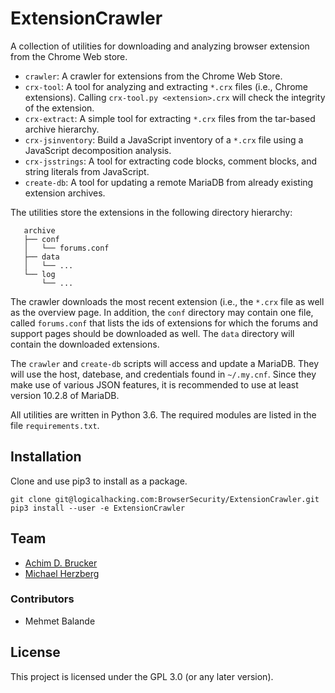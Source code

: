 # ExtensionCrawler

A collection of utilities for downloading and analyzing browser
extension from the Chrome Web store.

* `crawler`: A crawler for extensions from the Chrome Web Store.
* `crx-tool`: A tool for analyzing and extracting `*.crx` files
  (i.e., Chrome extensions). Calling `crx-tool.py <extension>.crx`
  will check the integrity of the extension.
* `crx-extract`: A simple tool for extracting `*.crx` files from the
   tar-based archive hierarchy.
* `crx-jsinventory`: Build a JavaScript inventory of a `*.crx` file using a
                   JavaScript decomposition analysis.
* `crx-jsstrings`: A tool for extracting code blocks, comment blocks, and
                 string literals from JavaScript.
* `create-db`: A tool for updating a remote MariaDB from already
   existing extension archives.

The utilities store the extensions in the following directory
hierarchy:

```shell
   archive
   ├── conf
   │   └── forums.conf
   ├── data
   │   └── ...
   └── log
       └── ...
```

The crawler downloads the most recent extension (i.e., the `*.crx`
file as well as the overview page. In addition, the `conf` directory
may contain one file, called `forums.conf` that lists the ids of
extensions for which the forums and support pages should be downloaded
as well. The `data` directory will contain the downloaded extensions.

The `crawler` and `create-db` scripts will access and update a MariaDB.
They will use the host, datebase, and credentials found in `~/.my.cnf`.
Since they make use of various JSON features, it is recommended to use at
least version 10.2.8 of MariaDB.

All utilities are written in Python 3.6. The required modules are listed
in the file `requirements.txt`.

## Installation

Clone and use pip3 to install as a package.

```shell
git clone git@logicalhacking.com:BrowserSecurity/ExtensionCrawler.git
pip3 install --user -e ExtensionCrawler
```

## Team

* [Achim D. Brucker](http://www.brucker.ch/)
* [Michael Herzberg](http://www.dcs.shef.ac.uk/cgi-bin/makeperson?M.Herzberg)

### Contributors

* Mehmet Balande

## License

This project is licensed under the GPL 3.0 (or any later version).
